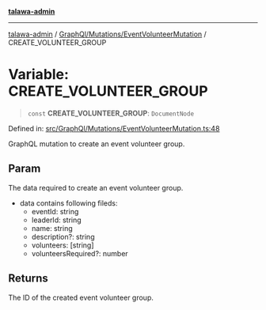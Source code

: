 [**talawa-admin**](../../../../README.md)

***

[talawa-admin](../../../../modules.md) / [GraphQl/Mutations/EventVolunteerMutation](../README.md) / CREATE\_VOLUNTEER\_GROUP

# Variable: CREATE\_VOLUNTEER\_GROUP

> `const` **CREATE\_VOLUNTEER\_GROUP**: `DocumentNode`

Defined in: [src/GraphQl/Mutations/EventVolunteerMutation.ts:48](https://github.com/bint-Eve/talawa-admin/blob/16ddeb98e6868a55bca282e700a8f4212d222c01/src/GraphQl/Mutations/EventVolunteerMutation.ts#L48)

GraphQL mutation to create an event volunteer group.

## Param

The data required to create an event volunteer group.
 - data contains following fileds:
     - eventId: string
     - leaderId: string
     - name: string
     - description?: string
     - volunteers: [string]
     - volunteersRequired?: number

## Returns

The ID of the created event volunteer group.

